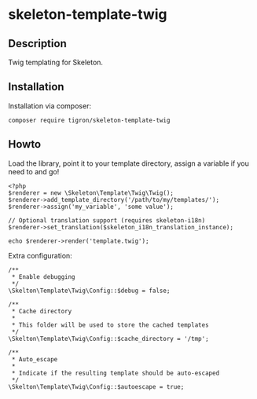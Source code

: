 # skeleton-template-twig

## Description

Twig templating for Skeleton.

## Installation

Installation via composer:

    composer require tigron/skeleton-template-twig

## Howto

Load the library, point it to your template directory, assign a variable if you
need to and go!

    <?php
    $renderer = new \Skeleton\Template\Twig\Twig();
    $renderer->add_template_directory('/path/to/my/templates/');
    $renderer->assign('my_variable', 'some value');

    // Optional translation support (requires skeleton-i18n)
    $renderer->set_translation($skeleton_i18n_translation_instance);

    echo $renderer->render('template.twig');

Extra configuration:

	/**
	 * Enable debugging
	 */
	\Skelton\Template\Twig\Config::$debug = false;

	/**
	 * Cache directory
	 *
	 * This folder will be used to store the cached templates
	 */
	\Skelton\Template\Twig\Config::$cache_directory = '/tmp';

	/**
	 * Auto_escape
	 *
	 * Indicate if the resulting template should be auto-escaped
	 */
	\Skelton\Template\Twig\Config::$autoescape = true;
